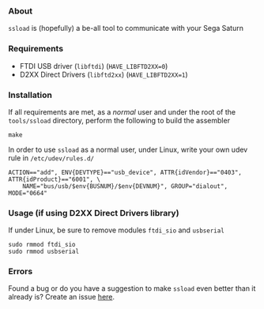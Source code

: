 ### About

`ssload` is (hopefully) a be-all tool to communicate with your Sega Saturn

### Requirements

 - FTDI USB driver (`libftdi`) (`HAVE_LIBFTD2XX=0`)
 - D2XX Direct Drivers (`libftd2xx`) (`HAVE_LIBFTD2XX=1`)

### Installation

  If all requirements are met, as a _normal_ user and under the root
  of the `tools/ssload` directory, perform the following to build the
  assembler

    make

  In order to use `ssload` as a normal user, under Linux, write your
  own udev rule in `/etc/udev/rules.d/`

    ACTION=="add", ENV{DEVTYPE}=="usb_device", ATTR{idVendor}=="0403", ATTR{idProduct}=="6001", \
        NAME="bus/usb/$env{BUSNUM}/$env{DEVNUM}", GROUP="dialout", MODE="0664"

### Usage (if using D2XX Direct Drivers library)

  If under Linux, be sure to remove modules `ftdi_sio` and `usbserial`

    sudo rmmod ftdi_sio
    sudo rmmod usbserial

### Errors

  Found a bug or do you have a suggestion to make `ssload` even
  better than it already is? Create an issue [here][1].

[1]: https://github.com/mrkotfw/libyaul/issues
